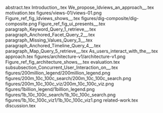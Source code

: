 abstract.tex
Introduction_.tex
We_propose_ldviews_an_approach__.tex
motivation.tex
figures/views-01/views-01.png
Figure_ref_fig_ldviews_shows__.tex
figures/dig-composite/dig-composite.png
Figure_ref_fig_ui_presents__.tex
paragraph_Keyword_Query_1_retrieve__.tex
paragraph_Anchored_Facet_Query_2__.tex
paragraph_Missing_Values_Query_3__.tex
paragraph_Anchored_Timeline_Query_4__.tex
paragraph_Map_Query_5_retrieve__.tex
As_users_interact_with_the__.tex
approach.tex
figures/architecture-v1/architecture-v1.png
Figure_ref_fig_architecture_shows__.tex
evaluation.tex
subsubsection_Concurrent_User_Interaction_on__.tex
figures/200million_legend/200million_legend.png
figures/200m_10c_100c_search/200m_10c_100c_search.png
figures/200m_10c_100c_viz/200m_10c_100c_viz.png
figures/1billion_legend/1billion_legend.png
figures/1b_10c_100c_search/1b_10c_100c_search.png
figures/1b_10c_100c_viz1/1b_10c_100c_viz1.png
related-work.tex
discussion.tex